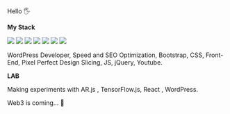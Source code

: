 Hello 🖐

**My Stack**

![](https://img.shields.io/badge/Tech-WordPress-4854F7.svg)
![](https://img.shields.io/badge/Tech-Bootstrap-60C4FA.svg)
![](https://img.shields.io/badge/Tech-CSS-ABFA71.svg)
![](https://img.shields.io/badge/Tech-JS-e35656.svg)
![](https://img.shields.io/badge/Tech-jQuery-B537D4.svg)
![](https://img.shields.io/badge/Tech-SEO-5298EB.svg)
![](https://img.shields.io/badge/Tech-Design_Slicing-EB41D9.svg)



WordPress Developer, Speed and SEO Optimization, Bootstrap, CSS, Front-End, Pixel Perfect Design Slicing, JS, jQuery, Youtube.


**LAB**

Making experiments with AR.js , TensorFlow.js, React , WordPress.

Web3 is coming... 🤩
 
